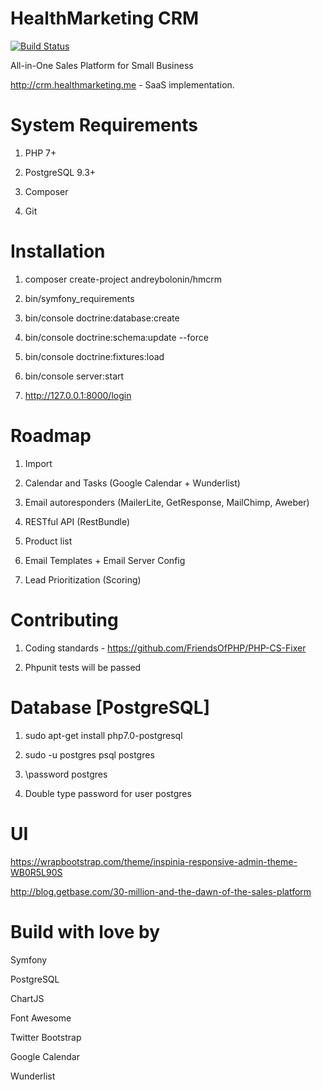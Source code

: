 HealthMarketing CRM
=======

[![Build Status](https://travis-ci.org/andreybolonin/hmcrm.svg?branch=master)](https://travis-ci.org/andreybolonin/hmcrm)

All-in-One Sales Platform for Small Business

http://crm.healthmarketing.me - SaaS implementation.

# System Requirements

1) PHP 7+

2) PostgreSQL 9.3+

3) Composer

4) Git

# Installation

1) composer create-project andreybolonin/hmcrm

2) bin/symfony_requirements

3) bin/console doctrine:database:create

4) bin/console doctrine:schema:update --force

5) bin/console doctrine:fixtures:load

6) bin/console server:start

7) http://127.0.0.1:8000/login

# Roadmap

1) Import

2) Calendar and Tasks (Google Calendar + Wunderlist)

3) Email autoresponders (MailerLite, GetResponse, MailChimp, Aweber)

4) RESTful API (RestBundle)

5) Product list

6) Email Templates + Email Server Config

7) Lead Prioritization (Scoring)


# Contributing

1) Coding standards - https://github.com/FriendsOfPHP/PHP-CS-Fixer

2) Phpunit tests will be passed


# Database [PostgreSQL]

1) sudo apt-get install php7.0-postgresql

2) sudo -u postgres psql postgres

3) \password postgres

4) Double type password for user postgres


# UI

https://wrapbootstrap.com/theme/inspinia-responsive-admin-theme-WB0R5L90S

http://blog.getbase.com/30-million-and-the-dawn-of-the-sales-platform


# Build with love by

Symfony

PostgreSQL

ChartJS

Font Awesome

Twitter Bootstrap

Google Calendar

Wunderlist